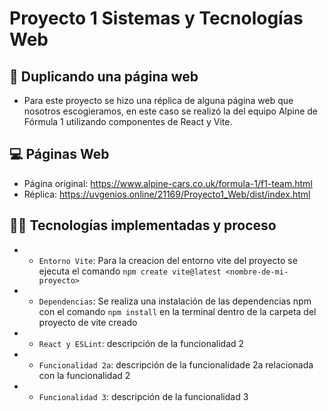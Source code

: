 # Proyecto 1 Sistemas y Tecnologías Web

## 🚗 Duplicando una página web

- Para este proyecto se hizo una réplica de alguna página web que nosotros escogieramos, en este caso se realizó la del equipo Alpine de Fórmula 1 utilizando componentes de React y Vite.

## 💻 Páginas Web
- Página original: https://www.alpine-cars.co.uk/formula-1/f1-team.html
- Réplica: https://uvgenios.online/21169/Proyecto1_Web/dist/index.html

## 👩‍💻 Tecnologías implementadas y proceso

- - `Entorno Vite`: Para la creacion del entorno vite del proyecto se ejecuta el comando ```npm create vite@latest <nombre-de-mi-proyecto>```
- - `Dependencias`: Se realiza una instalación de las dependencias npm con el comando ```npm install``` en la terminal dentro de la carpeta del proyecto de vite creado
- - `React y ESLint`: descripción de la funcionalidad 2
- - `Funcionalidad 2a`: descripción de la funcionalidade 2a relacionada con la funcionalidad 2
- - `Funcionalidad 3`: descripción de la funcionalidad 3
